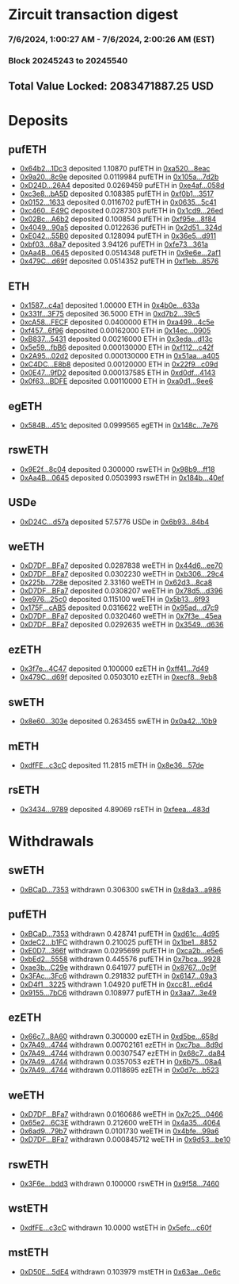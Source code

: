 # Zircuit transaction digest
### 7/6/2024, 1:00:27 AM - 7/6/2024, 2:00:26 AM (EST)
### Block 20245243 to 20245540

## Total Value Locked: 2083471887.25 USD

# Deposits
## pufETH
- [0x64b2...1Dc3](https://etherscan.io/address/0x64b28785c496BCd8C322Ff97dc06e356F4261Dc3) deposited 1.10870 pufETH in [0xa520...8eac](https://etherscan.io/tx/0x64b28785c496BCd8C322Ff97dc06e356F4261Dc3)
- [0x9a20...8c9e](https://etherscan.io/address/0x9a2084B4d73F464fd14537a75eE88c4d27F08c9e) deposited 0.0119984 pufETH in [0x105a...7d2b](https://etherscan.io/tx/0x9a2084B4d73F464fd14537a75eE88c4d27F08c9e)
- [0xD24D...26A4](https://etherscan.io/address/0xD24D1883332890e1258990eeb0c8AA9A6aEC26A4) deposited 0.0269459 pufETH in [0xe4af...058d](https://etherscan.io/tx/0xD24D1883332890e1258990eeb0c8AA9A6aEC26A4)
- [0xc3e8...bA5D](https://etherscan.io/address/0xc3e835Edd3Dc76f61Ee8871f5d6fDbF8A785bA5D) deposited 0.108385 pufETH in [0xf0b1...3517](https://etherscan.io/tx/0xc3e835Edd3Dc76f61Ee8871f5d6fDbF8A785bA5D)
- [0x0152...1633](https://etherscan.io/address/0x0152288669B3112442c60709085A7895fB551633) deposited 0.0116702 pufETH in [0x0635...5c41](https://etherscan.io/tx/0x0152288669B3112442c60709085A7895fB551633)
- [0xc460...E49C](https://etherscan.io/address/0xc4602FF551804B8A67A2dc50Bb0FADA7E58dE49C) deposited 0.0287303 pufETH in [0x1cd9...26ed](https://etherscan.io/tx/0xc4602FF551804B8A67A2dc50Bb0FADA7E58dE49C)
- [0x02Bc...A6b2](https://etherscan.io/address/0x02Bc449B248f5c81b5A748db0B45402CD5fFA6b2) deposited 0.100854 pufETH in [0xf95e...8f84](https://etherscan.io/tx/0x02Bc449B248f5c81b5A748db0B45402CD5fFA6b2)
- [0x4049...90a5](https://etherscan.io/address/0x4049d2e300E0a25c4cE86276D7745D822bfD90a5) deposited 0.0122636 pufETH in [0x2d51...324d](https://etherscan.io/tx/0x4049d2e300E0a25c4cE86276D7745D822bfD90a5)
- [0xE042...55B0](https://etherscan.io/address/0xE042bA923E0e032F23Fd8c47F8AFd3C9e55955B0) deposited 0.128094 pufETH in [0x36e5...d911](https://etherscan.io/tx/0xE042bA923E0e032F23Fd8c47F8AFd3C9e55955B0)
- [0xbf03...68a7](https://etherscan.io/address/0xbf03aaE6f2c2DFa39a536fbD13296c48A2a868a7) deposited 3.94126 pufETH in [0xfe73...361a](https://etherscan.io/tx/0xbf03aaE6f2c2DFa39a536fbD13296c48A2a868a7)
- [0xAa4B...0645](https://etherscan.io/address/0xAa4B0EB662C60Eae2E506802c800950153240645) deposited 0.0514348 pufETH in [0x9e6e...2af1](https://etherscan.io/tx/0xAa4B0EB662C60Eae2E506802c800950153240645)
- [0x479C...d69f](https://etherscan.io/address/0x479Ce43F272E76Be1CB6F49B84da2848aae8d69f) deposited 0.0514352 pufETH in [0xf1eb...8576](https://etherscan.io/tx/0x479Ce43F272E76Be1CB6F49B84da2848aae8d69f)
## ETH
- [0x1587...c4a1](https://etherscan.io/address/0x1587e215e742457bb8C4Ae7c9eAA53311C8Bc4a1) deposited 1.00000 ETH in [0x4b0e...633a](https://etherscan.io/tx/0x1587e215e742457bb8C4Ae7c9eAA53311C8Bc4a1)
- [0x331f...3F75](https://etherscan.io/address/0x331fd97d58F925ae95673D2821E4f046e27E3F75) deposited 36.5000 ETH in [0xd7b2...39c5](https://etherscan.io/tx/0x331fd97d58F925ae95673D2821E4f046e27E3F75)
- [0xcA58...FECF](https://etherscan.io/address/0xcA58A964b8699aef5c7F77B32100bAe570A7FECF) deposited 0.0400000 ETH in [0xa499...4c5e](https://etherscan.io/tx/0xcA58A964b8699aef5c7F77B32100bAe570A7FECF)
- [0xf457...6f96](https://etherscan.io/address/0xf457823837A6Ba2D503bA45150653E00eC546f96) deposited 0.00162000 ETH in [0x14ec...0905](https://etherscan.io/tx/0xf457823837A6Ba2D503bA45150653E00eC546f96)
- [0xB837...5431](https://etherscan.io/address/0xB837AE79d940B375c99449c6CCF8183C4E025431) deposited 0.00216000 ETH in [0x3eda...d13c](https://etherscan.io/tx/0xB837AE79d940B375c99449c6CCF8183C4E025431)
- [0x5e59...fbB6](https://etherscan.io/address/0x5e599875C3D2cd305283E7C91C199B8ff8dDfbB6) deposited 0.000130000 ETH in [0xf112...c42f](https://etherscan.io/tx/0x5e599875C3D2cd305283E7C91C199B8ff8dDfbB6)
- [0x2A95...02d2](https://etherscan.io/address/0x2A954b803fa34d76795ff09D4486a8f7Bfc402d2) deposited 0.000130000 ETH in [0x51aa...a405](https://etherscan.io/tx/0x2A954b803fa34d76795ff09D4486a8f7Bfc402d2)
- [0xC4DC...E8b8](https://etherscan.io/address/0xC4DCc58Da8269704f48708c9E0fa1d020A54E8b8) deposited 0.00120000 ETH in [0x22f9...c09d](https://etherscan.io/tx/0xC4DCc58Da8269704f48708c9E0fa1d020A54E8b8)
- [0x0E47...9fD2](https://etherscan.io/address/0x0E47711eCE2bBbD2c4BBfD36639d054505399fD2) deposited 0.000137585 ETH in [0xd0df...4143](https://etherscan.io/tx/0x0E47711eCE2bBbD2c4BBfD36639d054505399fD2)
- [0x0f63...BDFE](https://etherscan.io/address/0x0f638C2CC65D72c1aecD056D1fDa2918126fBDFE) deposited 0.00110000 ETH in [0xa0d1...9ee6](https://etherscan.io/tx/0x0f638C2CC65D72c1aecD056D1fDa2918126fBDFE)
## egETH
- [0x584B...451c](https://etherscan.io/address/0x584BBb33b6Ce22DBB8BA8c3CB02F90a88F88451c) deposited 0.0999565 egETH in [0x148c...7e76](https://etherscan.io/tx/0x584BBb33b6Ce22DBB8BA8c3CB02F90a88F88451c)
## rswETH
- [0x9E2f...8c04](https://etherscan.io/address/0x9E2f27a1b0Bf93BaE8b156405f5b2De5fDCB8c04) deposited 0.300000 rswETH in [0x98b9...ff18](https://etherscan.io/tx/0x9E2f27a1b0Bf93BaE8b156405f5b2De5fDCB8c04)
- [0xAa4B...0645](https://etherscan.io/address/0xAa4B0EB662C60Eae2E506802c800950153240645) deposited 0.0503993 rswETH in [0x184b...40ef](https://etherscan.io/tx/0xAa4B0EB662C60Eae2E506802c800950153240645)
## USDe
- [0xD24C...d57a](https://etherscan.io/address/0xD24Cfe2d0fa81369ca6291c28ac5426e16B6d57a) deposited 57.5776 USDe in [0x6b93...84b4](https://etherscan.io/tx/0xD24Cfe2d0fa81369ca6291c28ac5426e16B6d57a)
## weETH
- [0xD7DF...BFa7](https://etherscan.io/address/0xD7DF7E085214743530afF339aFC420c7c720BFa7) deposited 0.0287838 weETH in [0x44d6...ee70](https://etherscan.io/tx/0xD7DF7E085214743530afF339aFC420c7c720BFa7)
- [0xD7DF...BFa7](https://etherscan.io/address/0xD7DF7E085214743530afF339aFC420c7c720BFa7) deposited 0.0302230 weETH in [0xb306...29c4](https://etherscan.io/tx/0xD7DF7E085214743530afF339aFC420c7c720BFa7)
- [0x225b...728e](https://etherscan.io/address/0x225bc778fF20a3B50a06e9A2fFadf7CCd5d7728e) deposited 2.33160 weETH in [0x62d3...8ca8](https://etherscan.io/tx/0x225bc778fF20a3B50a06e9A2fFadf7CCd5d7728e)
- [0xD7DF...BFa7](https://etherscan.io/address/0xD7DF7E085214743530afF339aFC420c7c720BFa7) deposited 0.0308207 weETH in [0x78d5...d396](https://etherscan.io/tx/0xD7DF7E085214743530afF339aFC420c7c720BFa7)
- [0xe976...25c0](https://etherscan.io/address/0xe97668F701caDd46317a049D3b007DfC914625c0) deposited 0.115100 weETH in [0x5b13...6f93](https://etherscan.io/tx/0xe97668F701caDd46317a049D3b007DfC914625c0)
- [0x175F...cAB5](https://etherscan.io/address/0x175Fc7295315f71b1284cd9dca46E63235E4cAB5) deposited 0.0316622 weETH in [0x95ad...d7c9](https://etherscan.io/tx/0x175Fc7295315f71b1284cd9dca46E63235E4cAB5)
- [0xD7DF...BFa7](https://etherscan.io/address/0xD7DF7E085214743530afF339aFC420c7c720BFa7) deposited 0.0320460 weETH in [0x7f3e...45ea](https://etherscan.io/tx/0xD7DF7E085214743530afF339aFC420c7c720BFa7)
- [0xD7DF...BFa7](https://etherscan.io/address/0xD7DF7E085214743530afF339aFC420c7c720BFa7) deposited 0.0292635 weETH in [0x3549...d636](https://etherscan.io/tx/0xD7DF7E085214743530afF339aFC420c7c720BFa7)
## ezETH
- [0x3f7e...4C47](https://etherscan.io/address/0x3f7e3aFf0C4599705817ec4CBCb4553973C24C47) deposited 0.100000 ezETH in [0xff41...7d49](https://etherscan.io/tx/0x3f7e3aFf0C4599705817ec4CBCb4553973C24C47)
- [0x479C...d69f](https://etherscan.io/address/0x479Ce43F272E76Be1CB6F49B84da2848aae8d69f) deposited 0.0503010 ezETH in [0xecf8...9eb8](https://etherscan.io/tx/0x479Ce43F272E76Be1CB6F49B84da2848aae8d69f)
## swETH
- [0x8e60...303e](https://etherscan.io/address/0x8e603cE9b9e6692e25A3E62f6C9D0f9eBf86303e) deposited 0.263455 swETH in [0x0a42...10b9](https://etherscan.io/tx/0x8e603cE9b9e6692e25A3E62f6C9D0f9eBf86303e)
## mETH
- [0xdfFE...c3cC](https://etherscan.io/address/0xdfFEF5d853E5E1DaD3B909E37Ba2DAE94087c3cC) deposited 11.2815 mETH in [0x8e36...57de](https://etherscan.io/tx/0xdfFEF5d853E5E1DaD3B909E37Ba2DAE94087c3cC)
## rsETH
- [0x3434...9789](https://etherscan.io/address/0x34349c5569e7B846c3558961552D2202760A9789) deposited 4.89069 rsETH in [0xfeea...483d](https://etherscan.io/tx/0x34349c5569e7B846c3558961552D2202760A9789)
# Withdrawals
## swETH
- [0xBCaD...7353](https://etherscan.io/address/0xBCaD0914338b6aafF27F5FCB6de531E22c517353) withdrawn 0.306300 swETH in [0x8da3...a986](https://etherscan.io/tx/0xBCaD0914338b6aafF27F5FCB6de531E22c517353)
## pufETH
- [0xBCaD...7353](https://etherscan.io/address/0xBCaD0914338b6aafF27F5FCB6de531E22c517353) withdrawn 0.428741 pufETH in [0xd61c...4d95](https://etherscan.io/tx/0xBCaD0914338b6aafF27F5FCB6de531E22c517353)
- [0xdeC2...b1FC](https://etherscan.io/address/0xdeC25cA361331523fC0F1F884a855420cC95b1FC) withdrawn 0.210025 pufETH in [0x1be1...8852](https://etherscan.io/tx/0xdeC25cA361331523fC0F1F884a855420cC95b1FC)
- [0xE0D7...366f](https://etherscan.io/address/0xE0D759F04cC881bFdC3198Cff8C067e18a0a366f) withdrawn 0.0295699 pufETH in [0xca2b...e5e6](https://etherscan.io/tx/0xE0D759F04cC881bFdC3198Cff8C067e18a0a366f)
- [0xbEd2...5558](https://etherscan.io/address/0xbEd2E5dc34dcc25F0185C978070b5ffDEFF15558) withdrawn 0.445576 pufETH in [0x7bca...9928](https://etherscan.io/tx/0xbEd2E5dc34dcc25F0185C978070b5ffDEFF15558)
- [0xae3b...C29e](https://etherscan.io/address/0xae3b9816a11700b16990901763c3cb7b8af6C29e) withdrawn 0.641977 pufETH in [0x8767...0c9f](https://etherscan.io/tx/0xae3b9816a11700b16990901763c3cb7b8af6C29e)
- [0x3FAc...3Fc6](https://etherscan.io/address/0x3FAc41DCBA1F935D295618E9aeEfed88a8873Fc6) withdrawn 0.291832 pufETH in [0x6147...09a3](https://etherscan.io/tx/0x3FAc41DCBA1F935D295618E9aeEfed88a8873Fc6)
- [0xD4f1...3225](https://etherscan.io/address/0xD4f17C243Afcd516F706dFEB18F564c28F243225) withdrawn 1.04920 pufETH in [0xcc81...e6d4](https://etherscan.io/tx/0xD4f17C243Afcd516F706dFEB18F564c28F243225)
- [0x9155...7bC6](https://etherscan.io/address/0x9155881a99C41620EDfc889e18EC180cdd567bC6) withdrawn 0.108977 pufETH in [0x3aa7...3e49](https://etherscan.io/tx/0x9155881a99C41620EDfc889e18EC180cdd567bC6)
## ezETH
- [0x66c7...8A60](https://etherscan.io/address/0x66c7A12C23167f1C532943805e263405F08C8A60) withdrawn 0.300000 ezETH in [0xd5be...658d](https://etherscan.io/tx/0x66c7A12C23167f1C532943805e263405F08C8A60)
- [0x7A49...4744](https://etherscan.io/address/0x7A493Be5c2ce014cD049Bf178a1ac0Db1B434744) withdrawn 0.00702161 ezETH in [0xc7ba...8d9d](https://etherscan.io/tx/0x7A493Be5c2ce014cD049Bf178a1ac0Db1B434744)
- [0x7A49...4744](https://etherscan.io/address/0x7A493Be5c2ce014cD049Bf178a1ac0Db1B434744) withdrawn 0.00307547 ezETH in [0x68c7...da84](https://etherscan.io/tx/0x7A493Be5c2ce014cD049Bf178a1ac0Db1B434744)
- [0x7A49...4744](https://etherscan.io/address/0x7A493Be5c2ce014cD049Bf178a1ac0Db1B434744) withdrawn 0.0357053 ezETH in [0x6b75...08a4](https://etherscan.io/tx/0x7A493Be5c2ce014cD049Bf178a1ac0Db1B434744)
- [0x7A49...4744](https://etherscan.io/address/0x7A493Be5c2ce014cD049Bf178a1ac0Db1B434744) withdrawn 0.0118695 ezETH in [0x0d7c...b523](https://etherscan.io/tx/0x7A493Be5c2ce014cD049Bf178a1ac0Db1B434744)
## weETH
- [0xD7DF...BFa7](https://etherscan.io/address/0xD7DF7E085214743530afF339aFC420c7c720BFa7) withdrawn 0.0160686 weETH in [0x7c25...0466](https://etherscan.io/tx/0xD7DF7E085214743530afF339aFC420c7c720BFa7)
- [0x65e2...6C3E](https://etherscan.io/address/0x65e28117885528496e7024E93D5Eb9c3780E6C3E) withdrawn 0.212600 weETH in [0x4a35...4064](https://etherscan.io/tx/0x65e28117885528496e7024E93D5Eb9c3780E6C3E)
- [0x6ad9...79b7](https://etherscan.io/address/0x6ad9aFB382a21b4F2199cEd9340855Cb909979b7) withdrawn 0.0101730 weETH in [0x4bfe...99a6](https://etherscan.io/tx/0x6ad9aFB382a21b4F2199cEd9340855Cb909979b7)
- [0xD7DF...BFa7](https://etherscan.io/address/0xD7DF7E085214743530afF339aFC420c7c720BFa7) withdrawn 0.000845712 weETH in [0x9d53...be10](https://etherscan.io/tx/0xD7DF7E085214743530afF339aFC420c7c720BFa7)
## rswETH
- [0x3F6e...bdd3](https://etherscan.io/address/0x3F6e473d9457452952026C6a77eA79A469D8bdd3) withdrawn 0.100000 rswETH in [0x9f58...7460](https://etherscan.io/tx/0x3F6e473d9457452952026C6a77eA79A469D8bdd3)
## wstETH
- [0xdfFE...c3cC](https://etherscan.io/address/0xdfFEF5d853E5E1DaD3B909E37Ba2DAE94087c3cC) withdrawn 10.0000 wstETH in [0x5efc...c60f](https://etherscan.io/tx/0xdfFEF5d853E5E1DaD3B909E37Ba2DAE94087c3cC)
## mstETH
- [0xD50E...5dE4](https://etherscan.io/address/0xD50E707aF65d3bbD3650f6A3632904AF9a485dE4) withdrawn 0.103979 mstETH in [0x63ae...0e6c](https://etherscan.io/tx/0xD50E707aF65d3bbD3650f6A3632904AF9a485dE4)
